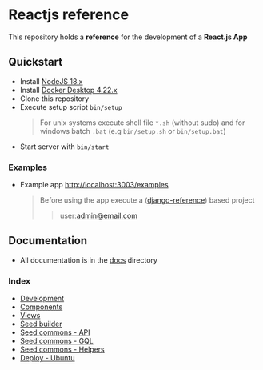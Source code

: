 # Reactjs reference

This repository holds a **reference** for the development of a **React.js App**

## Quickstart

-   Install [NodeJS 18.x](https://nodejs.dev/learn/how-to-install-nodejs)
-   Install [Docker Desktop 4.22.x](https://docs.docker.com/desktop/)
-   Clone this repository
-   Execute setup script `bin/setup`
    >   For unix systems execute shell file `*.sh` (without sudo) and for windows batch `.bat` (e.g `bin/setup.sh` or `bin/setup.bat`)
-   Start server with `bin/start`

### Examples

-   Example app [http://localhost:3003/examples](http://localhost:3003/examples)
    >   Before using the app execute a ([django-reference](https://github.com/erick-rivas/django-reference)) based project
    >>  user:admin@email.com

## Documentation

-   All documentation is in the [docs](src/seed/docs) directory

### Index

-   [Development](src/seed/docs/010_general.md)
-   [Components](src/seed/docs/020_components.md)
-   [Views](src/seed/docs/030_views.md)
-   [Seed builder](src/seed/docs/110_seed_builder.md)
-   [Seed commons - API](src/seed/docs/120_seed_commons_api.md)
-   [Seed commons - GQL](src/seed/docs/130_seed_commons_gql.md)
-   [Seed commons - Helpers](src/seed/docs/140_seed_commons_helpers.md)
-   [Deploy - Ubuntu](src/seed/docs/210_deploy_ubuntu.md)